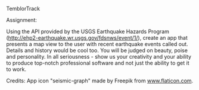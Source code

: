TemblorTrack

Assignment:

Using the API provided by the USGS Earthquake Hazards Program (http://ehp2-earthquake.wr.usgs.gov/fdsnws/event/1/), create an app that presents a map view to the user with recent earthquake events called out. Details and history would be cool too. You will be judged on beauty, poise and personality. In all seriousness - show us your creativity and your ability to produce top-notch professional software and not just the ability to get it to work.

Credits:
App icon "seismic-graph" made by Freepik from www.flaticon.com.